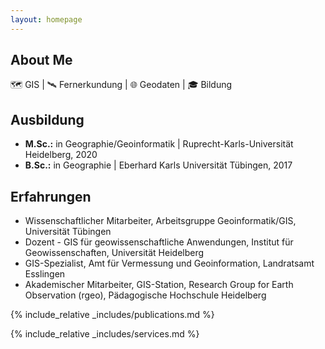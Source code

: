 ```yaml
---
layout: homepage
---
```


## About Me

🗺 GIS | 🛰 Fernerkundung | 🌐 Geodaten | 🎓 Bildung

## Ausbildung

- **M.Sc.:** in Geographie/Geoinformatik | Ruprecht-Karls-Universität Heidelberg, 2020
- **B.Sc.:** in Geographie | Eberhard Karls Universität Tübingen, 2017

## Erfahrungen

- Wissenschaftlicher Mitarbeiter, Arbeitsgruppe Geoinformatik/GIS, Universität Tübingen
- Dozent - GIS für geowissenschaftliche Anwendungen, Institut für Geowissenschaften, Universität Heidelberg
- GIS-Spezialist, Amt für Vermessung und Geoinformation, Landratsamt Esslingen
- Akademischer Mitarbeiter, GIS-Station, Research Group for Earth Observation (rgeo), Pädagogische Hochschule Heidelberg

{% include_relative _includes/publications.md %}

{% include_relative _includes/services.md %}

